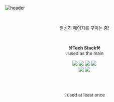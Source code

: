 ![header](https://capsule-render.vercel.app/api?type=waving&color=auto&height=300&section=header&text=Welcome!&fontSize=90&animation=fadeIn&fontAlignY=38&desc=Sunguk's%20GitHub%20Profile&descAlignY=51&descAlign=62)

<br>

<p align="center">
열심히 페이지를 꾸미는 중!
</p>

<br>

<p align="center">
    <Strong>⚒️Tech Stack⚒️</Strong><br>
    💡used as the main
</p>

<p align="center" display="inline-block">
  <img src="https://img.shields.io/badge/JAVA-007396?style=for-the-badge&logo=java&logoColor=white](https://img.shields.io/badge/JAVA-007396?style=for-the-badge&logo=OpenJDK&logoColor=white"> 
    <img src="https://img.shields.io/badge/Spring-6DB33F?style=for-the-badge&logo=Spring&logoColor=white">
    <img src="https://img.shields.io/badge/SPRING%20BOOT-6DB33F?style=for-the-badge&logo=SpringBoot&logoColor=white">
    <img src="https://img.shields.io/badge/Python-3776AB?style=for-the-badge&logo=Python&logoColor=white](https://img.shields.io/badge/Spring%20Security-6DB33F?style=for-the-badge&logo=SpringSecurity&logoColor=white"> 
    <br>
    <img src="https://img.shields.io/badge/Spring-6DB33F?style=for-the-badge&logo=Spring&logoColor=white](https://img.shields.io/badge/MySQL-4479A1?style=for-the-badge&logo=MySQL&logoColor=fff">
    <img src="https://img.shields.io/badge/AWS-232F3E?style=for-the-badge&logo=AmazonAWS&logoColor=white">
    
</p><br>

<br>

<p align="center">
    💡used at least once
</p>

<br>

<div align=center>


